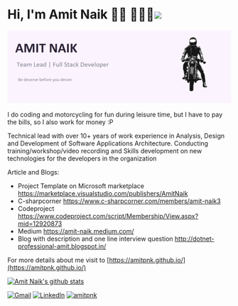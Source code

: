 # Hi, I'm Amit Naik 👋🏾 👩🏾‍💻<img src="https://media.giphy.com/media/IfsByYYHyNlnINT46g/giphy.gif" width="50">



<img src="https://raw.githubusercontent.com/Amitpnk/amitpnk/master/bg-header.png" alt="banner that says aboutn Amit Naik">

I do coding and motorcycling for fun during leisure time, but I have to pay the bills, so I also work for money :P

Technical lead with over 10+ years of work experience in Analysis, Design and Development of Software Applications Architecture. Conducting training/workshop/video recording and Skills development on new technologies for the developers in the organization

Article and Blogs:
- Project Template on Microsoft marketplace https://marketplace.visualstudio.com/publishers/AmitNaik
- C-sharpcorner https://www.c-sharpcorner.com/members/amit-naik3
- Codeproject https://www.codeproject.com/script/Membership/View.aspx?mid=12920873
- Medium https://amit-naik.medium.com/
- Blog with description and one line interview question http://dotnet-professional-amit.blogspot.in/


For more details about me visit to  [https://amitpnk.github.io/](https://amitpnk.github.io/)

[![Amit Naik's github stats](https://github-readme-stats.vercel.app/api?username=amitpnk&hide=[%22prs%22,%22issues%22]&show_icons=true)](https://github.com/amitpnk/github-readme-stats)

<a href="mailto:amit.naik8103@gmail.com"><img src="https://img.shields.io/badge/-Gmail-c14438?style=flat-square&logo=Gmail&logoColor=white&link=mailto:souvikghosh199831@gmail.com" alt="Gmail"></a>
<a href="https://www.linkedin.com/in/amit-naik-81062547/?originalSubdomain=in"><img src="https://img.shields.io/badge/LinkedIn-%230077B5.svg?&style=flat-square&logo=linkedin&logoColor=white" alt="LinkedIn"></a>
<a href="https://github.com/Amitpnk?tab=repositories"> <img src="https://komarev.com/ghpvc/?username=amitpnk" alt="amitpnk" /> </a>
